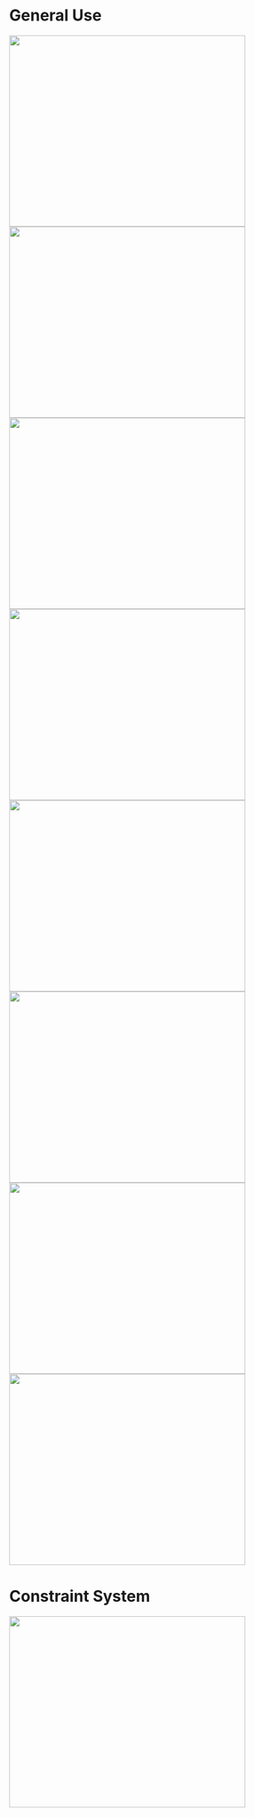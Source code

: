 # General Use #
<a href='http://www.youtube.com/watch?feature=player_embedded&v=idV54AqNbPo' target='_blank'><img src='http://img.youtube.com/vi/idV54AqNbPo/0.jpg' width='425' height=344 /></a>
<a href='http://www.youtube.com/watch?feature=player_embedded&v=33vVbNi_89U' target='_blank'><img src='http://img.youtube.com/vi/33vVbNi_89U/0.jpg' width='425' height=344 /></a>
<a href='http://www.youtube.com/watch?feature=player_embedded&v=gEDww9hcxhM' target='_blank'><img src='http://img.youtube.com/vi/gEDww9hcxhM/0.jpg' width='425' height=344 /></a>
<a href='http://www.youtube.com/watch?feature=player_embedded&v=YbptB3CvYjc' target='_blank'><img src='http://img.youtube.com/vi/YbptB3CvYjc/0.jpg' width='425' height=344 /></a>
<a href='http://www.youtube.com/watch?feature=player_embedded&v=RqIwfXtRmWw' target='_blank'><img src='http://img.youtube.com/vi/RqIwfXtRmWw/0.jpg' width='425' height=344 /></a>
<a href='http://www.youtube.com/watch?feature=player_embedded&v=wThpU-XJ19o' target='_blank'><img src='http://img.youtube.com/vi/wThpU-XJ19o/0.jpg' width='425' height=344 /></a>
<a href='http://www.youtube.com/watch?feature=player_embedded&v=7teH4Wj9Lqw' target='_blank'><img src='http://img.youtube.com/vi/7teH4Wj9Lqw/0.jpg' width='425' height=344 /></a>
<a href='http://www.youtube.com/watch?feature=player_embedded&v=wXiTjvOVg5A' target='_blank'><img src='http://img.youtube.com/vi/wXiTjvOVg5A/0.jpg' width='425' height=344 /></a>

# Constraint System #
<a href='http://www.youtube.com/watch?feature=player_embedded&v=nibjuxCbUag' target='_blank'><img src='http://img.youtube.com/vi/nibjuxCbUag/0.jpg' width='425' height=344 /></a>